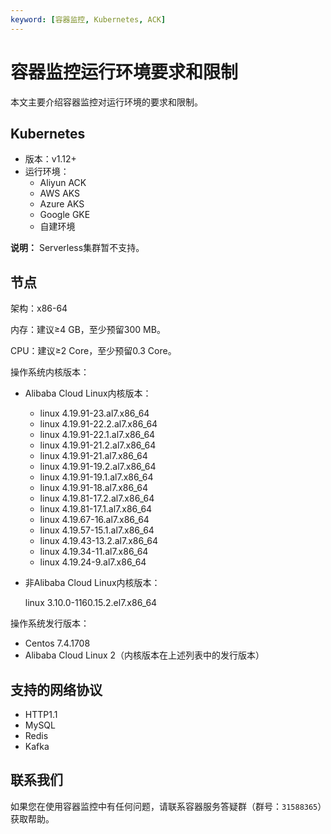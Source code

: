 ```yaml
---
keyword: [容器监控, Kubernetes, ACK]
---
```


# 容器监控运行环境要求和限制

本文主要介绍容器监控对运行环境的要求和限制。

## Kubernetes

-   版本：v1.12+
-   运行环境：
    -   Aliyun ACK
    -   AWS AKS
    -   Azure AKS
    -   Google GKE
    -   自建环境

**说明：** Serverless集群暂不支持。

## 节点

架构：x86-64

内存：建议≥4 GB，至少预留300 MB。

CPU：建议≥2 Core，至少预留0.3 Core。

操作系统内核版本：

-   Alibaba Cloud Linux内核版本：
    -   linux 4.19.91-23.al7.x86\_64
    -   linux 4.19.91-22.2.al7.x86\_64
    -   linux 4.19.91-22.1.al7.x86\_64
    -   linux 4.19.91-21.2.al7.x86\_64
    -   linux 4.19.91-21.al7.x86\_64
    -   linux 4.19.91-19.2.al7.x86\_64
    -   linux 4.19.91-19.1.al7.x86\_64
    -   linux 4.19.91-18.al7.x86\_64
    -   linux 4.19.81-17.2.al7.x86\_64
    -   linux 4.19.81-17.1.al7.x86\_64
    -   linux 4.19.67-16.al7.x86\_64
    -   linux 4.19.57-15.1.al7.x86\_64
    -   linux 4.19.43-13.2.al7.x86\_64
    -   linux 4.19.34-11.al7.x86\_64
    -   linux 4.19.24-9.al7.x86\_64
-   非Alibaba Cloud Linux内核版本：

    linux 3.10.0-1160.15.2.el7.x86\_64


操作系统发行版本：

-   Centos 7.4.1708
-   Alibaba Cloud Linux 2（内核版本在上述列表中的发行版本）

## 支持的网络协议

-   HTTP1.1
-   MySQL
-   Redis
-   Kafka

## 联系我们

如果您在使用容器监控中有任何问题，请联系容器服务答疑群（群号：`31588365`）获取帮助。

